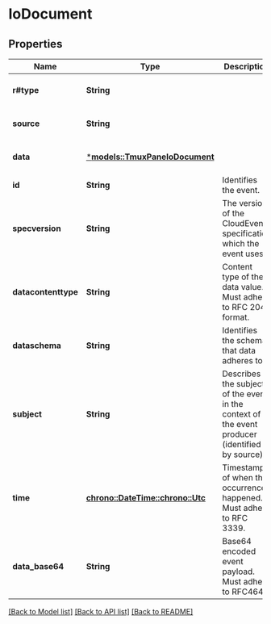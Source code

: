# IoDocument

## Properties
Name | Type | Description | Notes
------------ | ------------- | ------------- | -------------
**r#type** | **String** |  | [optional] [default to None]
**source** | **String** |  | [optional] [default to None]
**data** | [***models::TmuxPaneIoDocument**](TmuxPaneIoDocument.md) |  | [optional] [default to None]
**id** | **String** | Identifies the event. | 
**specversion** | **String** | The version of the CloudEvents specification which the event uses. | 
**datacontenttype** | **String** | Content type of the data value. Must adhere to RFC 2046 format. | [optional] [default to None]
**dataschema** | **String** | Identifies the schema that data adheres to. | [optional] [default to None]
**subject** | **String** | Describes the subject of the event in the context of the event producer (identified by source). | [optional] [default to None]
**time** | [**chrono::DateTime::<chrono::Utc>**](DateTime.md) | Timestamp of when the occurrence happened. Must adhere to RFC 3339. | [optional] [default to None]
**data_base64** | **String** | Base64 encoded event payload. Must adhere to RFC4648. | [optional] [default to None]

[[Back to Model list]](../README.md#documentation-for-models) [[Back to API list]](../README.md#documentation-for-api-endpoints) [[Back to README]](../README.md)


